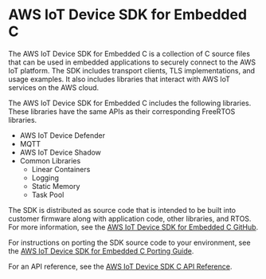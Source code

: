 # AWS IoT Device SDK for Embedded C<a name="c-sdk"></a>

The AWS IoT Device SDK for Embedded C is a collection of C source files that can be used in embedded applications to securely connect to the AWS IoT platform\. The SDK includes transport clients, TLS implementations, and usage examples\. It also includes libraries that interact with AWS IoT services on the AWS cloud\.

The AWS IoT Device SDK for Embedded C includes the following libraries\. These libraries have the same APIs as their corresponding FreeRTOS libraries\.
+ AWS IoT Device Defender
+ MQTT
+ AWS IoT Device Shadow
+ Common Libraries
  + Linear Containers
  + Logging
  + Static Memory
  + Task Pool

The SDK is distributed as source code that is intended to be built into customer firmware along with application code, other libraries, and RTOS\. For more information, see the [AWS IoT Device SDK for Embedded C GitHub](https://github.com/aws/aws-iot-device-sdk-embedded-C)\.

For instructions on porting the SDK source code to your environment, see the [AWS IoT Device SDK for Embedded C Porting Guide](https://github.com/aws/aws-iot-device-sdk-embedded-C/blob/master/PortingGuide.md)\.

For an API reference, see the [AWS IoT Device SDK C API Reference](https://docs.aws.amazon.com/freertos/latest/lib-ref/c-sdk/main/index.html)\. 